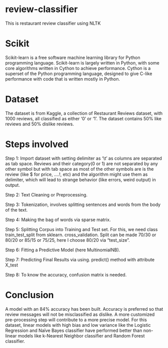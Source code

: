 # review-classifier

This is restaurant review classifier using NLTK

# Scikit

Scikit-learn is a free software machine learning library for Python programming language. Scikit-learn is largely written in Python, with some core algorithms written in Cython to achieve performance. Cython is a superset of the Python programming language, designed to give C-like performance with code that is written mostly in Python.

# Dataset

The dataset is from Kaggle, a collection of Restaurant Reviews dataset, with 1000 reviews, all classified as either ‘0’ or ‘1’. The dataset contains 50% like reviews and 50% dislike reviews.

# Steps involved

Step 1: Import dataset with setting delimiter as ‘\t’ as columns are separated as tab space. Reviews and their category(0 or 1) are not separated by any other symbol but with tab space as most of the other symbols are is the review (like $ for price, ….!, etc) and the algorithm might use them as delimiter, which will lead to strange behavior (like errors, weird output) in output.

Step 2: Text Cleaning or Preprocessing.

Step 3: Tokenization, involves splitting sentences and words from the body of the text.

Step 4: Making the bag of words via sparse matrix.

Step 5: Splitting Corpus into Training and Test set. For this, we need class train_test_split from sklearn. cross_validation. Split can be made 70/30 or 80/20 or 85/15 or 75/25, here I choose 80/20 via “test_size”.

Step 6: Fitting a Predictive Model (here MultinomialNB).

Step 7: Predicting Final Results via using. predict() method with attribute X_test

Step 8: To know the accuracy, confusion matrix is needed.

# Conclusion

A model with an 84% accuracy has been built. Accuracy is preferred so that review messages will not be misclassified as dislike.
A more customized pre-processing step will contribute to a more precise model.
For this dataset, linear models with high bias and low variance like the Logistic Regression and Naïve Bayes classifier have performed better than non-linear models like k-Nearest Neighbor classifier and Random Forest classifier.


